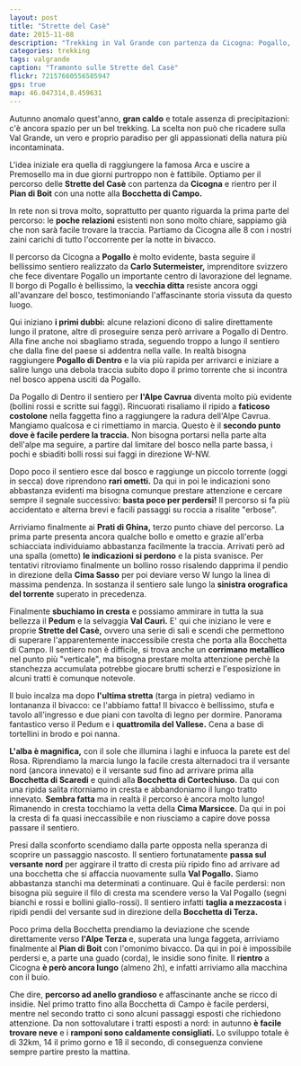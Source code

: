 ```yaml
---
layout: post
title: "Strette del Casè"
date: 2015-11-08
description: "Trekking in Val Grande con partenza da Cicogna: Pogallo, Strette del Casè, notte alla Bocchetta di Campo e rientro per sentiero Bove e il Pian di Boit"
categories: trekking
tags: valgrande  
caption: "Tramonto sulle Strette del Casè"
flickr: 72157660556585947
gps: true
map: 46.047314,8.459631
---
```


Autunno anomalo quest'anno, **gran caldo** e totale assenza di precipitazioni: c'è ancora spazio per un bel trekking. La scelta non può che ricadere sulla Val Grande, un vero e proprio paradiso per gli appassionati della natura più incontaminata.

L'idea iniziale era quella di raggiungere la famosa Arca e uscire a Premosello ma in due giorni purtroppo non è fattibile. Optiamo per il percorso delle **Strette del Casè** con partenza da **Cicogna** e rientro per il **Pian di Boit** con una notte alla **Bocchetta di Campo.**

In rete non si trova molto, soprattutto per quanto riguarda la prima parte del percorso: le **poche relazioni** esistenti non sono molto chiare, sappiamo già che non sarà facile trovare la traccia. Partiamo da Cicogna alle 8 con i nostri zaini carichi di tutto l'occorrente per la notte in bivacco.

Il percorso da Cicogna a **Pogallo** è molto evidente, basta seguire il bellissimo sentiero realizzato da **Carlo Sutermeister,** imprenditore svizzero che fece diventare Pogallo un importante centro di lavorazione del legname. Il borgo di Pogallo è bellissimo, la **vecchia ditta** resiste ancora oggi all'avanzare del bosco, testimoniando l'affascinante storia vissuta da questo luogo.

Qui iniziano **i primi dubbi:** alcune relazioni dicono di salire direttamente lungo il pratone, altre di proseguire senza però arrivare a Pogallo di Dentro. Alla fine anche noi sbagliamo strada, seguendo troppo a lungo il sentiero che dalla fine del paese si addentra nella valle. In realtà bisogna raggiungere **Pogallo di Dentro** e la via più rapida per arrivarci e iniziare a salire lungo una debola traccia subito dopo il primo torrente che si incontra nel bosco appena usciti da Pogallo.

Da Pogallo di Dentro il sentiero per **l'Alpe Cavrua** diventa molto più evidente (bollini rossi e scritte sui faggi). Rincuorati risaliamo il ripido a **faticoso costolone** nella faggetta fino a raggiungere la radura dell'Alpe Cavrua. Mangiamo qualcosa e ci rimettiamo in marcia. Questo è il **secondo punto dove è facile perdere la traccia.** Non bisogna portarsi nella parte alta dell'alpe ma seguire, a partire dal limitare del bosco nella parte bassa, i pochi e sbiaditi bolli rossi sui faggi in direzione W-NW.

Dopo poco il sentiero esce dal bosco e raggiunge un piccolo torrente (oggi in secca) dove riprendono **rari ometti.** Da qui in poi le indicazioni sono abbastanza evidenti ma bisogna comunque prestare attenzione e cercare sempre il segnale successivo: **basta poco per perdersi!** Il percorso si fa più accidentato e alterna brevi e facili passaggi su roccia a risalite "erbose".

Arriviamo finalmente ai **Prati di Ghina,** terzo punto chiave del percorso. La prima parte presenta ancora qualche bollo e ometto e grazie all'erba schiacciata individuiamo abbastanza facilmente la traccia. Arrivati però ad una spalla (ometto) **le indicazioni si perdono** e la pista svanisce. Per tentativi ritroviamo finalmente un bollino rosso risalendo dapprima il pendio in direzione della **Cima Sasso** per poi deviare verso W lungo la linea di massima pendenza. In sostanza il sentiero sale lungo la **sinistra orografica del torrente** superato in precedenza.

Finalmente **sbuchiamo in cresta** e possiamo ammirare in tutta la sua bellezza il **Pedum** e la selvaggia **Val Caurì.** E' qui che iniziano le vere e proprie **Strette del Casè,** ovvero una serie di sali e scendi che permettono di superare l'apparentemente inaccessibile cresta che porta alla Bocchetta di Campo. Il sentiero non è difficile, si trova anche un **corrimano metallico** nel punto più "verticale", ma bisogna prestare molta attenzione perchè la stanchezza accumulata potrebbe giocare brutti scherzi e l'esposizione in alcuni tratti è comunque notevole.

Il buio incalza ma dopo **l'ultima stretta** (targa in pietra) vediamo in lontananza il bivacco: ce l'abbiamo fatta! Il bivacco è bellissimo, stufa e tavolo all'ingresso e due piani con tavolta di legno per dormire. Panorama fantastico verso il Pedum e i **quattromila del Vallese.** Cena a base di tortellini in brodo e poi nanna.

**L'alba è magnifica,** con il sole che illumina i laghi e infuoca la parete est del Rosa. Riprendiamo la marcia lungo la facile cresta alternadoci tra il versante nord (ancora innevato) e il versante sud fino ad arrivare prima alla **Bocchetta di Scaredi** e quindi alla **Bocchetta di Cortechiuso.** Da qui con una ripida salita ritorniamo in cresta e abbandoniamo il lungo tratto innevato. **Sembra fatta** ma in realtà il percorso è ancora molto lungo! Rimanendo in cresta tocchiamo la vetta della **Cima Marsicce.** Da qui in poi la cresta di fa quasi ineccassibile e non riusciamo a capire dove possa passare il sentiero.

Presi dalla sconforto scendiamo dalla parte opposta nella speranza di scoprire un passaggio nascosto. Il sentiero fortunatamente **passa sul versante nord** per aggirare il tratto di cresta più ripido fino ad arrivare ad una bocchetta che si affaccia nuovamente sulla **Val Pogallo.** Siamo abbastanza stanchi ma determinati a continuare. Qui è facile perdersi: non bisogna più seguire il filo di cresta ma scendere verso la Val Pogallo (segni bianchi e rossi e bollini giallo-rossi). Il sentiero infatti **taglia a mezzacosta** i ripidi pendii del versante sud in direzione della **Bocchetta di Terza.** 

Poco prima della Bocchetta prendiamo la deviazione che scende direttamente verso **l'Alpe Terza** e, superata una lunga faggeta, arriviamo finalmente al **Pian di Boit** con l'omonimo bivacco. Da qui in poi è impossibile perdersi e, a parte una guado (corda), le insidie sono finite. Il **rientro** a Cicogna **è però ancora lungo** (almeno 2h), e infatti arriviamo alla macchina con il buio.

Che dire, **percorso ad anello grandioso** e affascinante anche se ricco di insidie. Nel primo tratto fino alla Bocchetta di Campo è facile perdersi, mentre nel secondo tratto ci sono alcuni passaggi esposti che richiedono attenzione. Da non sottovalutare i tratti esposti a nord: in autunno **è facile trovare neve** e i **ramponi sono caldamente consigliati.** Lo sviluppo totale è di 32km, 14 il primo gorno e 18 il secondo, di conseguenza conviene sempre partire presto la mattina.




